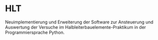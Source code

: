 # HLT

Neuimplementierung und Erweiterung der Software zur Ansteuerung und Auswertung der Versuche im Halbleiterbauelemente-Praktikum in der Programmiersprache Python.
